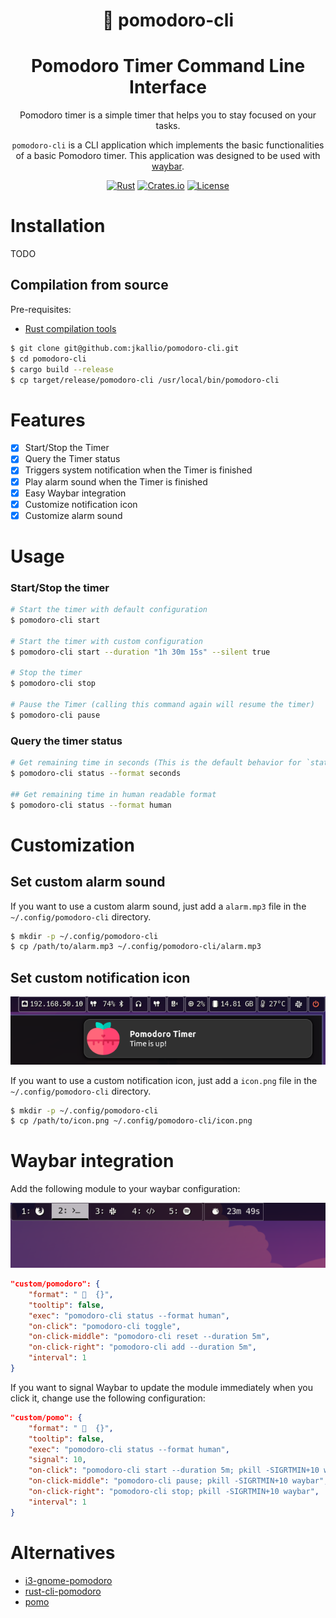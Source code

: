 <div align="center">

#  pomodoro-cli
# Pomodoro Timer Command Line Interface

Pomodoro timer is a simple timer that helps you to stay focused on your tasks.

`pomodoro-cli` is a CLI application which implements the basic functionalities of a basic Pomodoro timer. This application was designed to be used with [waybar](https://github.com/Alexays/Waybar).

[![Rust](https://img.shields.io/badge/Rust-orange.svg)](https://www.rust-lang.org/)
[![Crates.io](https://img.shields.io/crates/v/pomodoro-cli.svg)](https://crates.io/crates/pomodoro-cli)
[![License](https://img.shields.io/badge/license-MIT-blue.svg)](LICENSE.md)

</div>

# Installation

TODO

## Compilation from source

Pre-requisites:
- [Rust compilation tools](https://www.rust-lang.org/)

```bash
$ git clone git@github.com:jkallio/pomodoro-cli.git 
$ cd pomodoro-cli
$ cargo build --release
$ cp target/release/pomodoro-cli /usr/local/bin/pomodoro-cli
```

# Features

- [x] Start/Stop the Timer
- [x] Query the Timer status
- [x] Triggers system notification when the Timer is finished
- [x] Play alarm sound when the Timer is finished
- [x] Easy Waybar integration
- [x] Customize notification icon
- [x] Customize alarm sound

# Usage

### Start/Stop the timer

```bash
# Start the timer with default configuration
$ pomodoro-cli start

# Start the timer with custom configuration
$ pomodoro-cli start --duration "1h 30m 15s" --silent true

# Stop the timer
$ pomodoro-cli stop

# Pause the Timer (calling this command again will resume the timer)
$ pomodoro-cli pause
```

### Query the timer status

```bash
# Get remaining time in seconds (This is the default behavior for `status`)
$ pomodoro-cli status --format seconds

## Get remaining time in human readable format
$ pomodoro-cli status --format human
```

# Customization

## Set custom alarm sound

If you want to use a custom alarm sound, just add a `alarm.mp3` file in the `~/.config/pomodoro-cli` directory.

```bash
$ mkdir -p ~/.config/pomodoro-cli
$ cp /path/to/alarm.mp3 ~/.config/pomodoro-cli/alarm.mp3
```

## Set custom notification icon 

![Waybar](./assets/screenshot_notification.png)

If you want to use a custom notification icon, just add a `icon.png` file in the `~/.config/pomodoro-cli` directory.

```bash
$ mkdir -p ~/.config/pomodoro-cli
$ cp /path/to/icon.png ~/.config/pomodoro-cli/icon.png
```

# Waybar integration

Add the following module to your waybar configuration:

![Waybar](./assets/screenshot_waybar.png)

```json
"custom/pomodoro": {
    "format": "   {}",
    "tooltip": false,
    "exec": "pomodoro-cli status --format human",
    "on-click": "pomodoro-cli toggle",
    "on-click-middle": "pomodoro-cli reset --duration 5m",
    "on-click-right": "pomodoro-cli add --duration 5m",
    "interval": 1
}
```

If you want to signal Waybar to update the module immediately when you click it, change use the following configuration:

```json
"custom/pomo": {
    "format": "   {}",
    "tooltip": false,
    "exec": "pomodoro-cli status --format human",
    "signal": 10,
    "on-click": "pomodoro-cli start --duration 5m; pkill -SIGRTMIN+10 waybar",
    "on-click-middle": "pomodoro-cli pause; pkill -SIGRTMIN+10 waybar",
    "on-click-right": "pomodoro-cli stop; pkill -SIGRTMIN+10 waybar",
    "interval": 1
}
```

# Alternatives

- [i3-gnome-pomodoro](https://github.com/kantord/i3-gnome-pomodoro)
- [rust-cli-pomodoro](https://crates.io/crates/rust-cli-pomodoro)
- [pomo](https://kevinschoon.github.io/pomo/)
